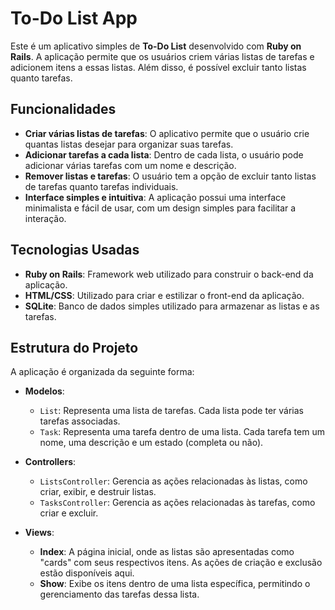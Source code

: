 # To-Do List App

Este é um aplicativo simples de **To-Do List** desenvolvido com **Ruby on Rails**. A aplicação permite que os usuários criem várias listas de tarefas e adicionem itens a essas listas. Além disso, é possível excluir tanto listas quanto tarefas.

## Funcionalidades

- **Criar várias listas de tarefas**: O aplicativo permite que o usuário crie quantas listas desejar para organizar suas tarefas.
- **Adicionar tarefas a cada lista**: Dentro de cada lista, o usuário pode adicionar várias tarefas com um nome e descrição.
- **Remover listas e tarefas**: O usuário tem a opção de excluir tanto listas de tarefas quanto tarefas individuais.
- **Interface simples e intuitiva**: A aplicação possui uma interface minimalista e fácil de usar, com um design simples para facilitar a interação.

## Tecnologias Usadas

- **Ruby on Rails**: Framework web utilizado para construir o back-end da aplicação.
- **HTML/CSS**: Utilizado para criar e estilizar o front-end da aplicação.
- **SQLite**: Banco de dados simples utilizado para armazenar as listas e as tarefas.

## Estrutura do Projeto

A aplicação é organizada da seguinte forma:

- **Modelos**:
  - `List`: Representa uma lista de tarefas. Cada lista pode ter várias tarefas associadas.
  - `Task`: Representa uma tarefa dentro de uma lista. Cada tarefa tem um nome, uma descrição e um estado (completa ou não).
  
- **Controllers**:
  - `ListsController`: Gerencia as ações relacionadas às listas, como criar, exibir, e destruir listas.
  - `TasksController`: Gerencia as ações relacionadas às tarefas, como criar e excluir.
  
- **Views**:
  - **Index**: A página inicial, onde as listas são apresentadas como "cards" com seus respectivos itens. As ações de criação e exclusão estão disponíveis aqui.
  - **Show**: Exibe os itens dentro de uma lista específica, permitindo o gerenciamento das tarefas dessa lista.
